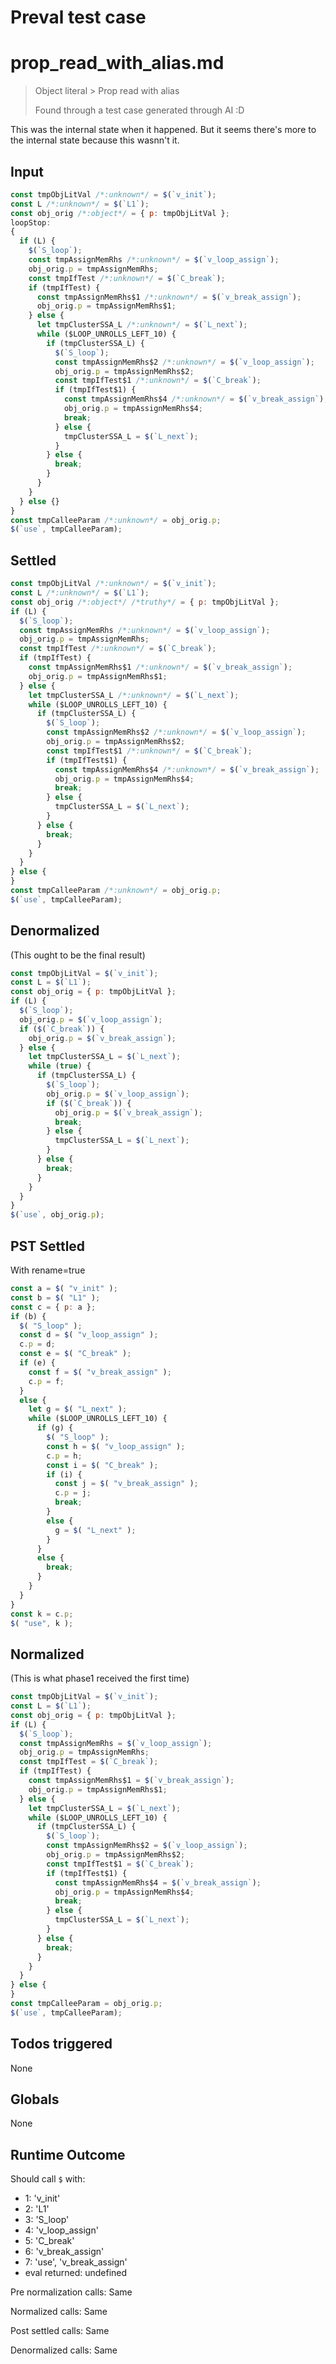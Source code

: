 # Preval test case

# prop_read_with_alias.md

> Object literal > Prop read with alias
>
> Found through a test case generated through AI :D

This was the internal state when it happened. But it seems there's more to the internal state because this wasnn't it.

## Input

`````js filename=intro
const tmpObjLitVal /*:unknown*/ = $(`v_init`);
const L /*:unknown*/ = $(`L1`);
const obj_orig /*:object*/ = { p: tmpObjLitVal };
loopStop:
{
  if (L) {
    $(`S_loop`);
    const tmpAssignMemRhs /*:unknown*/ = $(`v_loop_assign`);
    obj_orig.p = tmpAssignMemRhs;
    const tmpIfTest /*:unknown*/ = $(`C_break`);
    if (tmpIfTest) {
      const tmpAssignMemRhs$1 /*:unknown*/ = $(`v_break_assign`);
      obj_orig.p = tmpAssignMemRhs$1;
    } else {
      let tmpClusterSSA_L /*:unknown*/ = $(`L_next`);
      while ($LOOP_UNROLLS_LEFT_10) {
        if (tmpClusterSSA_L) {
          $(`S_loop`);
          const tmpAssignMemRhs$2 /*:unknown*/ = $(`v_loop_assign`);
          obj_orig.p = tmpAssignMemRhs$2;
          const tmpIfTest$1 /*:unknown*/ = $(`C_break`);
          if (tmpIfTest$1) {
            const tmpAssignMemRhs$4 /*:unknown*/ = $(`v_break_assign`);
            obj_orig.p = tmpAssignMemRhs$4;
            break;
          } else {
            tmpClusterSSA_L = $(`L_next`);
          }
        } else {
          break;
        }
      }
    }
  } else {}
}
const tmpCalleeParam /*:unknown*/ = obj_orig.p;
$(`use`, tmpCalleeParam);
`````


## Settled


`````js filename=intro
const tmpObjLitVal /*:unknown*/ = $(`v_init`);
const L /*:unknown*/ = $(`L1`);
const obj_orig /*:object*/ /*truthy*/ = { p: tmpObjLitVal };
if (L) {
  $(`S_loop`);
  const tmpAssignMemRhs /*:unknown*/ = $(`v_loop_assign`);
  obj_orig.p = tmpAssignMemRhs;
  const tmpIfTest /*:unknown*/ = $(`C_break`);
  if (tmpIfTest) {
    const tmpAssignMemRhs$1 /*:unknown*/ = $(`v_break_assign`);
    obj_orig.p = tmpAssignMemRhs$1;
  } else {
    let tmpClusterSSA_L /*:unknown*/ = $(`L_next`);
    while ($LOOP_UNROLLS_LEFT_10) {
      if (tmpClusterSSA_L) {
        $(`S_loop`);
        const tmpAssignMemRhs$2 /*:unknown*/ = $(`v_loop_assign`);
        obj_orig.p = tmpAssignMemRhs$2;
        const tmpIfTest$1 /*:unknown*/ = $(`C_break`);
        if (tmpIfTest$1) {
          const tmpAssignMemRhs$4 /*:unknown*/ = $(`v_break_assign`);
          obj_orig.p = tmpAssignMemRhs$4;
          break;
        } else {
          tmpClusterSSA_L = $(`L_next`);
        }
      } else {
        break;
      }
    }
  }
} else {
}
const tmpCalleeParam /*:unknown*/ = obj_orig.p;
$(`use`, tmpCalleeParam);
`````


## Denormalized
(This ought to be the final result)

`````js filename=intro
const tmpObjLitVal = $(`v_init`);
const L = $(`L1`);
const obj_orig = { p: tmpObjLitVal };
if (L) {
  $(`S_loop`);
  obj_orig.p = $(`v_loop_assign`);
  if ($(`C_break`)) {
    obj_orig.p = $(`v_break_assign`);
  } else {
    let tmpClusterSSA_L = $(`L_next`);
    while (true) {
      if (tmpClusterSSA_L) {
        $(`S_loop`);
        obj_orig.p = $(`v_loop_assign`);
        if ($(`C_break`)) {
          obj_orig.p = $(`v_break_assign`);
          break;
        } else {
          tmpClusterSSA_L = $(`L_next`);
        }
      } else {
        break;
      }
    }
  }
}
$(`use`, obj_orig.p);
`````


## PST Settled
With rename=true

`````js filename=intro
const a = $( "v_init" );
const b = $( "L1" );
const c = { p: a };
if (b) {
  $( "S_loop" );
  const d = $( "v_loop_assign" );
  c.p = d;
  const e = $( "C_break" );
  if (e) {
    const f = $( "v_break_assign" );
    c.p = f;
  }
  else {
    let g = $( "L_next" );
    while ($LOOP_UNROLLS_LEFT_10) {
      if (g) {
        $( "S_loop" );
        const h = $( "v_loop_assign" );
        c.p = h;
        const i = $( "C_break" );
        if (i) {
          const j = $( "v_break_assign" );
          c.p = j;
          break;
        }
        else {
          g = $( "L_next" );
        }
      }
      else {
        break;
      }
    }
  }
}
const k = c.p;
$( "use", k );
`````


## Normalized
(This is what phase1 received the first time)

`````js filename=intro
const tmpObjLitVal = $(`v_init`);
const L = $(`L1`);
const obj_orig = { p: tmpObjLitVal };
if (L) {
  $(`S_loop`);
  const tmpAssignMemRhs = $(`v_loop_assign`);
  obj_orig.p = tmpAssignMemRhs;
  const tmpIfTest = $(`C_break`);
  if (tmpIfTest) {
    const tmpAssignMemRhs$1 = $(`v_break_assign`);
    obj_orig.p = tmpAssignMemRhs$1;
  } else {
    let tmpClusterSSA_L = $(`L_next`);
    while ($LOOP_UNROLLS_LEFT_10) {
      if (tmpClusterSSA_L) {
        $(`S_loop`);
        const tmpAssignMemRhs$2 = $(`v_loop_assign`);
        obj_orig.p = tmpAssignMemRhs$2;
        const tmpIfTest$1 = $(`C_break`);
        if (tmpIfTest$1) {
          const tmpAssignMemRhs$4 = $(`v_break_assign`);
          obj_orig.p = tmpAssignMemRhs$4;
          break;
        } else {
          tmpClusterSSA_L = $(`L_next`);
        }
      } else {
        break;
      }
    }
  }
} else {
}
const tmpCalleeParam = obj_orig.p;
$(`use`, tmpCalleeParam);
`````


## Todos triggered


None


## Globals


None


## Runtime Outcome


Should call `$` with:
 - 1: 'v_init'
 - 2: 'L1'
 - 3: 'S_loop'
 - 4: 'v_loop_assign'
 - 5: 'C_break'
 - 6: 'v_break_assign'
 - 7: 'use', 'v_break_assign'
 - eval returned: undefined

Pre normalization calls: Same

Normalized calls: Same

Post settled calls: Same

Denormalized calls: Same
